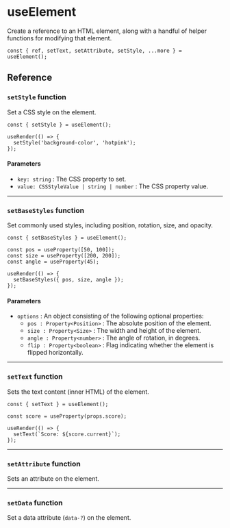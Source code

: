 # useElement

Create a reference to an HTML element, along with a handful of helper functions for modifying that element.

```tsx
const { ref, setText, setAttribute, setStyle, ...more } = useElement();
```

## Reference

### `setStyle` function

Set a CSS style on the element.

```tsx
const { setStyle } = useElement();

useRender(() => {
  setStyle('background-color', 'hotpink');
});
```

#### Parameters

- `key: string` : The CSS property to set.
- `value: CSSStyleValue | string | number` : The CSS property value.

---

### `setBaseStyles` function

Set commonly used styles, including position, rotation, size, and opacity.

```tsx
const { setBaseStyles } = useElement();

const pos = useProperty([50, 100]);
const size = useProperty([200, 200]);
const angle = useProperty(45);

useRender(() => {
  setBaseStyles({ pos, size, angle });
});
```

#### Parameters

- `options` : An object consisting of the following optional properties:
  - `pos : Property<Position>` : The absolute position of the element.
  - `size : Property<Size>` : The width and height of the element.
  - `angle : Property<number>` : The angle of rotation, in degrees.
  - `flip : Property<boolean>` : Flag indicating whether the element is flipped horizontally.

---

### `setText` function

Sets the text content (inner HTML) of the element.

```tsx
const { setText } = useElement();

const score = useProperty(props.score);

useRender(() => {
  setText(`Score: ${score.current}`);
});
```

---

### `setAttribute` function

Sets an attribute on the element.

---

### `setData` function

Set a data attribute (`data-?`) on the element.

